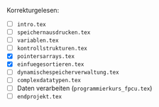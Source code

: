 Korrekturgelesen:

- [ ] `intro.tex`
- [ ] `speichernausdrucken.tex`
- [ ] `variablen.tex`
- [ ] `kontrollstrukturen.tex`
- [x] `pointersarrays.tex`
- [x] `einfuegesortieren.tex`
- [ ] `dynamischespeicherverwaltung.tex`
- [ ] `complexdatatypen.tex`
- [ ] Daten verarbeiten (`programmierkurs_fpcu.tex`)
- [ ] `endprojekt.tex`
